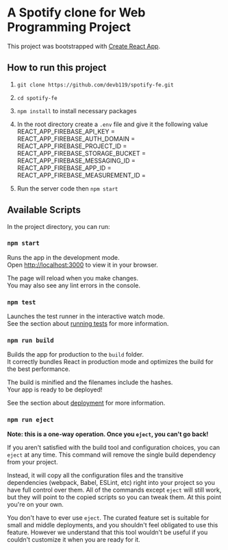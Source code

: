 # A Spotify clone for Web Programming Project

This project was bootstrapped with [Create React App](https://github.com/facebook/create-react-app).

## How to run this project

1. `git clone https://github.com/devb119/spotify-fe.git`

2. `cd spotify-fe`

3. `npm install` to install necessary packages

4. In the root directory create a `.env` file and give it the following value
   REACT_APP_FIREBASE_API_KEY =
   REACT_APP_FIREBASE_AUTH_DOMAIN =
   REACT_APP_FIREBASE_PROJECT_ID =
   REACT_APP_FIREBASE_STORAGE_BUCKET =
   REACT_APP_FIREBASE_MESSAGING_ID =
   REACT_APP_FIREBASE_APP_ID =
   REACT_APP_FIREBASE_MEASUREMENT_ID =

5. Run the server code then `npm start`

## Available Scripts

In the project directory, you can run:

### `npm start`

Runs the app in the development mode.\
Open [http://localhost:3000](http://localhost:3000) to view it in your browser.

The page will reload when you make changes.\
You may also see any lint errors in the console.

### `npm test`

Launches the test runner in the interactive watch mode.\
See the section about [running tests](https://facebook.github.io/create-react-app/docs/running-tests) for more information.

### `npm run build`

Builds the app for production to the `build` folder.\
It correctly bundles React in production mode and optimizes the build for the best performance.

The build is minified and the filenames include the hashes.\
Your app is ready to be deployed!

See the section about [deployment](https://facebook.github.io/create-react-app/docs/deployment) for more information.

### `npm run eject`

**Note: this is a one-way operation. Once you `eject`, you can't go back!**

If you aren't satisfied with the build tool and configuration choices, you can `eject` at any time. This command will remove the single build dependency from your project.

Instead, it will copy all the configuration files and the transitive dependencies (webpack, Babel, ESLint, etc) right into your project so you have full control over them. All of the commands except `eject` will still work, but they will point to the copied scripts so you can tweak them. At this point you're on your own.

You don't have to ever use `eject`. The curated feature set is suitable for small and middle deployments, and you shouldn't feel obligated to use this feature. However we understand that this tool wouldn't be useful if you couldn't customize it when you are ready for it.
